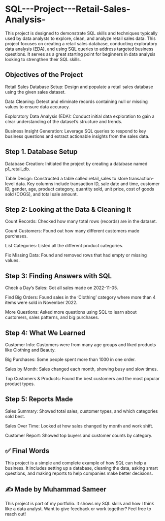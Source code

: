 # SQL---Project---Retail-Sales-Analysis-
This project is designed to demonstrate SQL skills and techniques typically used by data analysts to explore, clean, and analyze retail sales data. This project focuses on creating a retail sales database, conducting exploratory data analysis (EDA), and using SQL queries to address targeted business questions. It serves as a great starting point for beginners in data analysis looking to strengthen their SQL skills.



## Objectives of the Project
Retail Sales Database Setup: Design and populate a retail sales database using the given sales dataset.

Data Cleaning: Detect and eliminate records containing null or missing values to ensure data accuracy.

Exploratory Data Analysis (EDA): Conduct initial data exploration to gain a clear understanding of the dataset’s structure and trends.

Business Insight Generation: Leverage SQL queries to respond to key business questions and extract actionable insights from the sales data.

## Step 1. Database Setup

Database Creation: Initiated the project by creating a database named p1_retail_db.

Table Design: Constructed a table called retail_sales to store transaction-level data. Key columns include transaction ID, sale date and time, customer ID, gender, age, product category, quantity sold, unit price, cost of goods sold (COGS), and total sale amount.

## Step 2: Looking at the Data & Cleaning It
Count Records: Checked how many total rows (records) are in the dataset.

Count Customers: Found out how many different customers made purchases.

List Categories: Listed all the different product categories.

Fix Missing Data: Found and removed rows that had empty or missing values.

## Step 3: Finding Answers with SQL
Check a Day’s Sales: Got all sales made on 2022-11-05.

Find Big Orders: Found sales in the ‘Clothing’ category where more than 4 items were sold in November 2022.

More Questions: Asked more questions using SQL to learn about customers, sales patterns, and big purchases.

## Step 4: What We Learned
Customer Info: Customers were from many age groups and liked products like Clothing and Beauty.

Big Purchases: Some people spent more than 1000 in one order.

Sales by Month: Sales changed each month, showing busy and slow times.

Top Customers & Products: Found the best customers and the most popular product types.

## Step 5: Reports Made
Sales Summary: Showed total sales, customer types, and which categories sold best.

Sales Over Time: Looked at how sales changed by month and work shift.

Customer Report: Showed top buyers and customer counts by category.

## ✅ Final Words
This project is a simple and complete example of how SQL can help a business. It includes setting up a database, cleaning the data, asking smart questions, and making reports to help companies make better decisions.

## ✍️ Made by Muhammad Sameer
This project is part of my portfolio. It shows my SQL skills and how I think like a data analyst. Want to give feedback or work together? Feel free to reach out!
